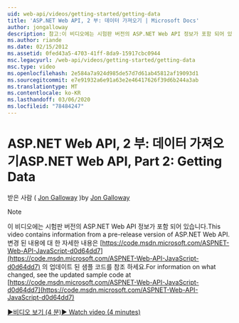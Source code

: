 ```yaml
---
uid: web-api/videos/getting-started/getting-data
title: 'ASP.NET Web API, 2 부: 데이터 가져오기 | Microsoft Docs'
author: jongalloway
description: 참고:이 비디오에는 시험판 버전의 ASP.NET Web API 정보가 포함 되어 있습니다.
ms.author: riande
ms.date: 02/15/2012
ms.assetid: 0fed43a5-4703-41ff-8da9-15917cbc0944
msc.legacyurl: /web-api/videos/getting-started/getting-data
msc.type: video
ms.openlocfilehash: 2e584a7a924d985de57d7d61ab45812af19093d1
ms.sourcegitcommit: e7e91932a6e91a63e2e46417626f39d6b244a3ab
ms.translationtype: MT
ms.contentlocale: ko-KR
ms.lasthandoff: 03/06/2020
ms.locfileid: "78484247"
---
```

# <a name="aspnet-web-api-part-2-getting-data"></a><span data-ttu-id="d979c-103">ASP.NET Web API, 2 부: 데이터 가져오기</span><span class="sxs-lookup"><span data-stu-id="d979c-103">ASP.NET Web API, Part 2: Getting Data</span></span>

<span data-ttu-id="d979c-104">받은 사람 ( [Jon Galloway](https://github.com/jongalloway) )</span><span class="sxs-lookup"><span data-stu-id="d979c-104">by [Jon Galloway](https://github.com/jongalloway)</span></span>

> [!NOTE]
> <span data-ttu-id="d979c-105">이 비디오에는 시험판 버전의 ASP.NET Web API 정보가 포함 되어 있습니다.</span><span class="sxs-lookup"><span data-stu-id="d979c-105">This video contains information from a pre-release version of ASP.NET Web API.</span></span> <span data-ttu-id="d979c-106">변경 된 내용에 대 한 자세한 내용은 [https://code.msdn.microsoft.com/ASPNET-Web-API-JavaScript-d0d64dd7](https://code.msdn.microsoft.com/ASPNET-Web-API-JavaScript-d0d64dd7) 의 업데이트 된 샘플 코드를 참조 하세요.</span><span class="sxs-lookup"><span data-stu-id="d979c-106">For information on what changed, see the updated sample code at [https://code.msdn.microsoft.com/ASPNET-Web-API-JavaScript-d0d64dd7](https://code.msdn.microsoft.com/ASPNET-Web-API-JavaScript-d0d64dd7)</span></span>

[<span data-ttu-id="d979c-107">&#9654;비디오 보기 (4 분)</span><span class="sxs-lookup"><span data-stu-id="d979c-107">&#9654; Watch video (4 minutes)</span></span>](https://channel9.msdn.com/Blogs/ASP-NET-Site-Videos/getting-data)
